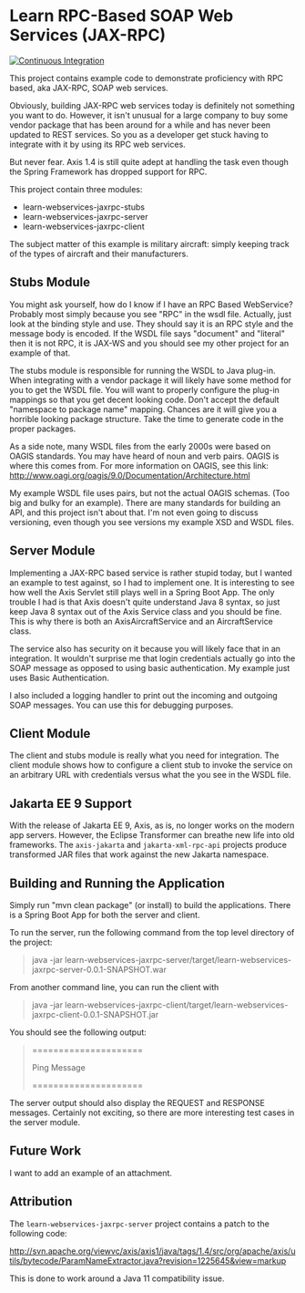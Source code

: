 Learn RPC-Based SOAP Web Services (JAX-RPC)
===========================================

[![Continuous Integration](https://github.com/mpuening/learn-webservices-jaxrpc/actions/workflows/ci.yml/badge.svg)](https://github.com/mpuening/learn-webservices-jaxrpc/actions/workflows/ci.yml)

This project contains example code to demonstrate proficiency with RPC based, aka JAX-RPC, SOAP web services.

Obviously, building JAX-RPC web services today is definitely not something you want to do. However, it isn't
unusual for a large company to buy some vendor package that has been around for a while and has never been
updated to REST services. So you as a developer get stuck having to integrate with it by using its RPC web services.

But never fear. Axis 1.4 is still quite adept at handling the task even though the Spring Framework has dropped
support for RPC.

This project contain three modules:
* learn-webservices-jaxrpc-stubs
* learn-webservices-jaxrpc-server
* learn-webservices-jaxrpc-client

The subject matter of this example is military aircraft: simply keeping track of the types of aircraft and
their manufacturers.

Stubs Module
------------
You might ask yourself, how do I know if I have an RPC Based WebService? Probably most simply because you see
"RPC" in the wsdl file. Actually, just look at the binding style and use. They should say it is an RPC style
and the message body is encoded. If the WSDL file says "document" and "literal" then it is not RPC, it is JAX-WS
and you should see my other project for an example of that. 
 
The stubs module is responsible for running the WSDL to Java plug-in. When integrating with a vendor package it will
likely have some method for you to get the WSDL file. You will want to properly configure the plug-in mappings
so that you get decent looking code. Don't accept the default "namespace to package name" mapping. Chances are
it will give you a horrible looking package structure. Take the time to generate code in the proper packages. 

As a side note, many WSDL files from the early 2000s were based on OAGIS standards. You may have heard of 
noun and verb pairs. OAGIS is where this comes from. For more information on OAGIS, see this link:
http://www.oagi.org/oagis/9.0/Documentation/Architecture.html

My example WSDL file uses pairs, but not the actual OAGIS schemas. (Too big and bulky for an example).
There are many standards for building an API, and this project isn't about that. I'm not even going to
discuss versioning, even though you see versions my example XSD and WSDL files.

Server Module
-------------
Implementing a JAX-RPC based service is rather stupid today, but I wanted an example to test against, so I had
to implement one. It is interesting to see how well the Axis Servlet still plays well in a Spring Boot App.
The only trouble I had is that Axis doesn't quite understand Java 8 syntax, so just keep Java 8 syntax out of the
Axis Service class and you should be fine. This is why there is both an AxisAircraftService and an AircraftService
class.

The service also has security on it because you will likely face that in an integration.  It wouldn't surprise
me that login credentials actually go into the SOAP message as opposed to using basic authentication. My example
just uses Basic Authentication.

I also included a logging handler to print out the incoming and outgoing SOAP messages. You can use this for
debugging purposes.

Client Module
-------------
The client and stubs module is really what you need for integration. The client module shows how to configure a client
stub to invoke the service on an arbitrary URL with credentials versus what the you see in the WSDL file.

Jakarta EE 9 Support
--------------------
With the release of Jakarta EE 9, Axis, as is, no longer works on the modern app servers. However, the
Eclipse Transformer can breathe new life into old frameworks. The `axis-jakarta` and `jakarta-xml-rpc-api`
projects produce transformed JAR files that work against the new Jakarta namespace.

Building and Running the Application
------------------------------------
Simply run "mvn clean package" (or install) to build the applications. There is a Spring Boot App for both the
server and client.

To run the server, run the following command from the top level directory of the project:

> java -jar learn-webservices-jaxrpc-server/target/learn-webservices-jaxrpc-server-0.0.1-SNAPSHOT.war

From another command line, you can run the client with 

> java -jar learn-webservices-jaxrpc-client/target/learn-webservices-jaxrpc-client-0.0.1-SNAPSHOT.jar

You should see the following output:
> =====================
>
> Ping Message
>
> =====================


The server output should also display the REQUEST and RESPONSE messages. Certainly not exciting, so there are more interesting test cases in the server module.

Future Work
-----------
I want to add an example of an attachment.

Attribution
-----------
The `learn-webservices-jaxrpc-server` project contains a patch to the following code:

http://svn.apache.org/viewvc/axis/axis1/java/tags/1.4/src/org/apache/axis/utils/bytecode/ParamNameExtractor.java?revision=1225645&view=markup

This is done to work around a Java 11 compatibility issue.
